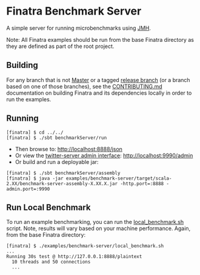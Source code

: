 # Finatra Benchmark Server

A simple server for running microbenchmarks using [JMH](http://openjdk.java.net/projects/code-tools/jmh/).

Note: All Finatra examples should be run from the base Finatra directory as they are defined as part 
of the root project.

Building
--------

For any branch that is not [Master](https://github.com/twitter/finatra/tree/master) or a tagged 
[release branch](https://github.com/twitter/finatra/releases) (or a branch based on one of those 
branches), see the [CONTRIBUTING.md](../../CONTRIBUTING.md#building-dependencies) documentation on 
building Finatra and its dependencies locally in order to run the examples.

Running
-------
```
[finatra] $ cd ../../
[finatra] $ ./sbt benchmarkServer/run
```
* Then browse to: [http://localhost:8888/json](http://localhost:8888/json)
* Or view the [twitter-server admin interface](https://twitter.github.io/twitter-server/Features.html#admin-http-interface): [http://localhost:9990/admin](http://localhost:9990/admin)
* Or build and run a deployable jar:
```
[finatra] $ ./sbt benchmarkServer/assembly
[finatra] $ java -jar examples/benchmark-server/target/scala-2.XX/benchmark-server-assembly-X.XX.X.jar -http.port=:8888 -admin.port=:9990
```

Run Local Benchmark
-------------------

To run an example benchmarking, you can run the [local_benchmark.sh](./local_benchmark.sh) 
script. Note, results will vary based on your machine performance. Again, from the base 
Finatra directory:

```
[finatra] $ ./examples/benchmark-server/local_benchmark.sh
...
Running 30s test @ http://127.0.0.1:8888/plaintext
  10 threads and 50 connections
  ...
```
